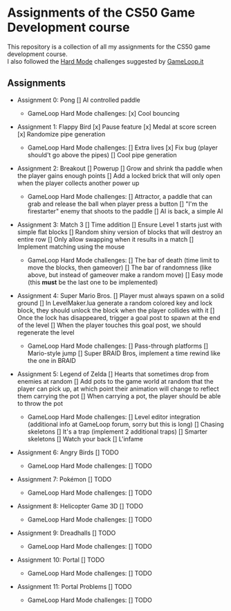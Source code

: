 # Assignments of the CS50 Game Development course
This repository is a collection of all my assignments for the CS50 game development course.<br>
I also followed the [Hard Mode](https://forum.gameloop.it/d/449-gameloop50-seguiamo-il-cs50-insieme-impariamo-a-sviluppare-videogiochi) challenges suggested by [GameLoop.it](https://gameloop.it/)

## Assignments
- Assignment 0: Pong
    [] AI controlled paddle
    - GameLoop Hard Mode challenges:
        [x] Cool bouncing

- Assignment 1: Flappy Bird
    [x] Pause feature
    [x] Medal at score screen
    [x] Randomize pipe generation
    - GameLoop Hard Mode challenges:
        [] Extra lives
        [x] Fix bug (player should't go above the pipes)
        [] Cool pipe generation

- Assignment 2: Breakout
    [] Powerup
    [] Grow and shrink tha paddle when the player gains enough points
    [] Add a locked brick that will only open when the player collects another power up
    - GameLoop Hard Mode challenges:
        [] Attractor, a paddle that can grab and release the ball when player press a button
        [] "I'm the firestarter" enemy that shoots to the paddle
        [] AI is back, a simple AI

- Assignment 3: Match 3
    [] Time addition
    [] Ensure Level 1 starts just with simple flat blocks
    [] Random shiny version of blocks that will destroy an entire row
    [] Only allow swapping when it results in a match
    [] Implement matching using the mouse
    - GameLoop Hard Mode challenges:
        [] The bar of death (time limit to move the blocks, then gameover)
        [] The bar of randomness (like above, but instead of gameover make a random move)
        [] Easy mode (this **must** be the last one to be implemented)

- Assignment 4: Super Mario Bros.
    [] Player must always spawn on a solid ground
    [] In LevelMaker.lua generate a random colored key and lock block, they should unlock the block when the player collides with it
    [] Once the lock has disappeared, trigger a goal post to spawn at the end of the level
    [] When the player touches this goal post, we should regenerate the level
    - GameLoop Hard Mode challenges:
        [] Pass-through platforms
        [] Mario-style jump
        [] Super BRAID Bros, implement a time rewind like the one in BRAID

- Assignment 5: Legend of Zelda
    [] Hearts that sometimes drop from enemies at random
    [] Add pots to the game world at random that the player can pick up, at which point their animation will change to reflect them carrying the pot
    [] When carrying a pot, the player should be able to throw the pot
    - GameLoop Hard Mode challenges:
        [] Level editor integration (additional info at GameLoop forum, sorry but this is long)
        [] Chasing skeletons
        [] It's a trap (implement 2 additional traps)
        [] Smarter skeletons
        [] Watch your back
        [] L'infame

- Assignment 6: Angry Birds
    [] TODO
    - GameLoop Hard Mode challenges:
        [] TODO

- Assignment 7: Pokémon
    [] TODO
    - GameLoop Hard Mode challenges:
        [] TODO

- Assignment 8: Helicopter Game 3D
    [] TODO
    - GameLoop Hard Mode challenges:
        [] TODO

- Assignment 9: Dreadhalls
    [] TODO
    - GameLoop Hard Mode challenges:
        [] TODO

- Assignment 10: Portal
    [] TODO
    - GameLoop Hard Mode challenges:
        [] TODO

- Assignment 11: Portal Problems
    [] TODO
    - GameLoop Hard Mode challenges:
        [] TODO
